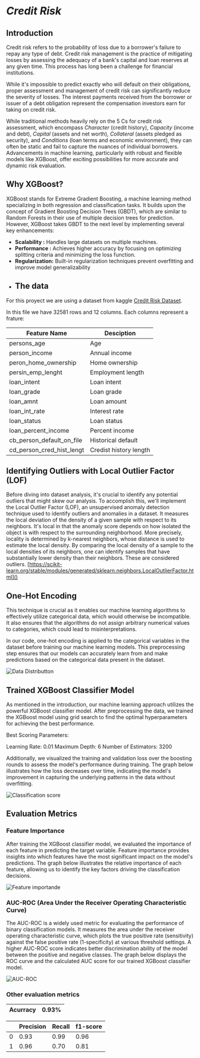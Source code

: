 # *Credit Risk*

## Introduction
Credit risk refers to the probability of loss due to a borrower's failure to repay any type of debt. Credit risk management is the practice of mitigating losses by assessing the adequacy of a bank's capital and loan reserves at any given time. This process has long been a challenge for financial institutions.

While it's impossible to predict exactly who will default on their obligations, proper assessment and management of credit risk can significantly reduce the severity of losses. The interest payments received from the borrower or issuer of a debt obligation represent the compensation investors earn for taking on credit risk.

While traditional methods heavily rely on the 5 Cs for credit risk assessment, which encompass *Character* (credit history), *Capacity* (income and debt), *Capital* (assets and net worth), *Collateral* (assets pledged as security), and *Conditions* (loan terms and economic environment), they can often be static and fail to capture the nuances of individual borrowers. Advancements in machine learning, particularly with robust and flexible models like XGBoost, offer exciting possibilities for more accurate and dynamic risk evaluation.

## Why XGBoost?

XGBoost stands for Extreme Gradient Boosting, a machine learning method specializing in both regression and classification tasks. It builds upon the concept of Gradient Boosting Decision Trees (GBDT), which are similar to Random Forests in their use of multiple decision trees for prediction. However, XGBoost takes GBDT to the next level by implementing several key enhancements:

* **Scalability :** Handles large datasets on multiple machines.
* **Performance :** Achieves higher accuracy by focusing on optimizing splitting criteria and minimizing the loss function.
* **Regularization:** Built-in regularization techniques prevent overfitting and improve model generalizability
* ## The data
For this proyect we are using a dataset from kaggle [Credit Risk Dataset](https://www.kaggle.com/datasets/laotse/credit-risk-dataset).

In this file we have 32581 rows and 12 columns. Each columns represent a frature:

| Feature Name              | Desciption             |
| ------------------------- | ---------------------- |
| persons_age               | Age                    |
| person_income             | Annual income          |
| peron_home_ownership      | Home ownership         |
| persin_emp_lenght         | Employment length      |
| loan_intent               | Loan intent            |
| loan_grade                | Loan grade             |
| loan_amnt                 | Loan amount            |
| loan_int_rate             | Interest rate          |
| loan_status               | Loan status            |
| loan_percent_income       | Percent income         | 
| cb_person_default_on_file | Historical default     |
| cd_person_cred_hist_lengt | Credist history length |

## Identifying Outliers with Local Outlier Factor (LOF)
Before diving into dataset analysis, it's crucial to identify any potential outliers that might skew our analysis. To accomplish this, we'll implement the Local Outlier Factor (LOF), an unsupervised anomaly detection technique used to identify outliers and anomalies in a dataset. It measures the local deviation of the density of a given sample with respect to its neighbors. It's local in that the anomaly score depends on how isolated the object is with respect to the surrounding neighborhood. More precisely, locality is determined by k-nearest neighbors, whose distance is used to estimate the local density. By comparing the local density of a sample to the local densities of its neighbors, one can identify samples that have substantially lower density than their neighbors. These are considered outliers.
[https://scikit-learn.org/stable/modules/generated/sklearn.neighbors.LocalOutlierFactor.html]()

## One-Hot Encoding
This technique is crucial as it enables our machine learning algorithms to effectively utilize categorical data, which would otherwise be incompatible. It also ensures that the algorithms do not assign arbitrary numerical values to categories, which could lead to misinterpretations.

In our code, one-hot encoding is applied to the categorical variables in the dataset before training our machine learning models. This preprocessing step ensures that our models can accurately learn from and make predictions based on the categorical data present in the dataset.


![Data Distributton](https://github.com/Maucalderondelab/Credit-Risk-Assestment/blob/master/data-distribution.png)

## Trained XGBoost Classifier Model
As mentioned in the introduction, our machine learning approach utilizes the powerful XGBoost classifier model. After preprocessing the data, we trained the XGBoost model using grid search to find the optimal hyperparameters for achieving the best performance.

Best Scoring Parameters:

Learning Rate: 0.01
Maximum Depth: 6
Number of Estimators: 3200

Additionally, we visualized the training and validation loss over the boosting rounds to assess the model's performance during training. The graph below illustrates how the loss decreases over time, indicating the model's improvement in capturing the underlying patterns in the data without overfitting.

![Classification score](https://github.com/Maucalderondelab/Credit-Risk-Assestment/blob/master/Train%20and%20Validation%20Log%20Loss.png)

## Evaluation Metrics
### Feature Importance
After training the XGBoost classifier model, we evaluated the importance of each feature in predicting the target variable. Feature importance provides insights into which features have the most significant impact on the model's predictions. The graph below illustrates the relative importance of each feature, allowing us to identify the key factors driving the classification decisions.

![Feature importande](https://github.com/Maucalderondelab/Credit-Risk-Assestment/blob/master/Feature%20Importance.png)

### AUC-ROC (Area Under the Receiver Operating Characteristic Curve)
The AUC-ROC is a widely used metric for evaluating the performance of binary classification models. It measures the area under the receiver operating characteristic curve, which plots the true positive rate (sensitivity) against the false positive rate (1-specificity) at various threshold settings. A higher AUC-ROC score indicates better discrimination ability of the model between the positive and negative classes. The graph below displays the ROC curve and the calculated AUC score for our trained XGBoost classifier model.

![AUC-ROC](https://github.com/Maucalderondelab/Credit-Risk-Assestment/blob/master/Roc%20curve.png)

### Other evaluation metrics

| Acurracy               |   0.93%  |
|------------------------|----------|

|   | Precision | Recall | f1-score | 
|---|-----------|--------|----------|
| 0 |   0.93    |  0.99  |   0.96   |
| 1 |   0.96    |  0.70  |   0.81   |





